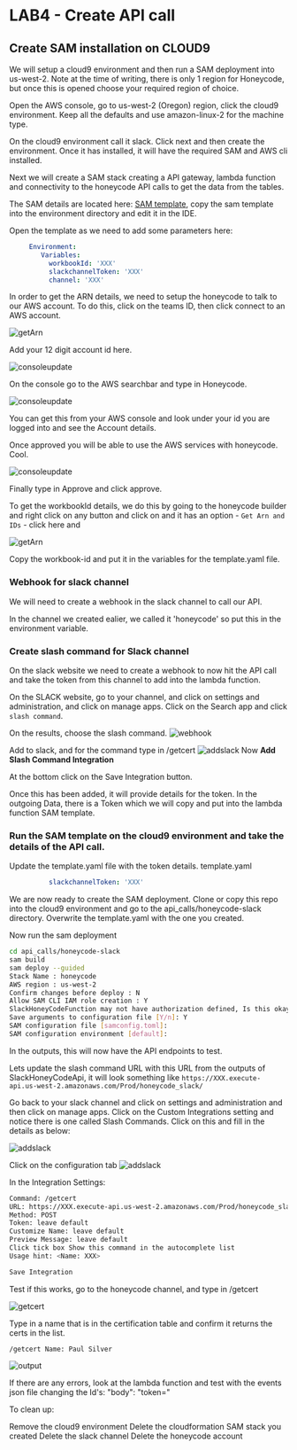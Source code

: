 # LAB4 - Create API call

## Create SAM installation on CLOUD9
We will setup a cloud9 environment and then run a SAM deployment into us-west-2. Note at the time of writing, there is only 1 region for Honeycode, but once this is opened choose your required region of choice. 

Open the AWS console, go to us-west-2 (Oregon) region, click the cloud9 environment. Keep all the defaults and use amazon-linux-2 for the machine type. 

On the cloud9 environment call it slack. Click next and then create the environment. Once it has installed, it will have the required SAM
 and AWS cli installed. 

Next we will create a SAM stack creating a API gateway, lambda function and connectivity to the honeycode API calls to get the data from the tables. 

The SAM details are located here: [SAM template](/api_calls/template.yaml), copy the sam template into the environment directory and edit it in the IDE. 

Open the template as we need to add some parameters here:
``` yaml
     Environment:
        Variables:
          workbookId: 'XXX'
          slackchannelToken: 'XXX'
          channel: 'XXX'
```

In order to get the ARN details, we need to setup the honeycode to talk to our AWS account. To do this, click on the teams ID, then click connect to an AWS account. 

![getArn](/images/accountaws.png)

Add your 12 digit account id here.

![consoleupdate](/images/gotoconsole.png)

On the console go to the AWS searchbar and type in Honeycode. 

![consoleupdate](/images/honey.png)

You can get this from your AWS console and look under your id you are logged into and see the Account details. 

Once approved you will be able to use the AWS services with honeycode. Cool. 

![consoleupdate](/images/accept.png)

Finally type in Approve and click approve.

To get the workbookId details, we do this by going to the honeycode builder and right click on any button and click on and it has an option - `Get Arn and IDs` - click here and 

![getArn](/images/getArn.png)


Copy the workbook-id and put it in the variables for the template.yaml file. 

### Webhook for slack channel
We will need to create a webhook in the slack channel to call our API.  

In the channel we created ealier, we called it 'honeycode' so put this in the environment variable. 



### Create slash command for Slack channel
On the slack website we need to create a webhook to now hit the API call and take the token from this channel to add into the lambda function. 

On the SLACK website, go to your channel, and click on settings and administration, and click on manage apps. Click on the Search app and click `slash command`. 

On the results, choose the slash command. 
![webhook](/images/webhooks.png)

Add to slack, and for the command type in /getcert
![addslack](/images/addslack.png) Now **Add Slash Command Integration**

At the bottom click on the Save Integration button. 

Once this has been added, it will provide details for the token. In the outgoing Data, there is a Token which we will copy and put into the lambda function SAM template.

### Run the SAM template on the cloud9 environment and take the details of the API call. 
Update the template.yaml file with the token details. 
template.yaml 
```yaml
          slackchannelToken: 'XXX'
```

We are now ready to create the SAM deployment.
Clone or copy this repo into the cloud9 environment and go to the api_calls/honeycode-slack directory. Overwrite the template.yaml with the one you created. 



Now run the sam deployment
```bash
cd api_calls/honeycode-slack
sam build
sam deploy --guided
Stack Name : honeycode
AWS region : us-west-2
Confirm changes before deploy : N
Allow SAM CLI IAM role creation : Y
SlackHoneyCodeFunction may not have authorization defined, Is this okay? : Y
Save arguments to configuration file [Y/n]: Y
SAM configuration file [samconfig.toml]:
SAM configuration environment [default]:
```

In the outputs, this will now have the API endpoints to test. 

Lets update the slash command URL with this URL from the outputs of SlackHoneyCodeApi, it will look something like `https://XXX.execute-api.us-west-2.amazonaws.com/Prod/honeycode_slack/`

Go back to your slack channel and click on settings and administration and then click on manage apps. Click on the Custom Integrations setting and notice there is one called Slash Commands. Click on this and fill in the details as below:

![addslack](/images/slack.png)

Click on the configuration tab 
![addslack](/images/configslack.png)

In the Integration Settings:
``` bash
Command: /getcert
URL: https://XXX.execute-api.us-west-2.amazonaws.com/Prod/honeycode_slack/
Method: POST
Token: leave default
Customize Name: leave default
Preview Message: leave default
Click tick box Show this command in the autocomplete list
Usage hint: <Name: XXX>

Save Integration

```
Test if this works, go to the honeycode channel, and type in /getcert

![getcert](/images/getcert.png)

Type in a name that is in the certification table and confirm it returns the certs in the list.

`/getcert Name: Paul Silver`

![output](/images/certname.png)

If there are any errors, look at the lambda function and test with the events json file changing the Id's: "body": "token=<Your token>"

To clean up:

Remove the cloud9 environment
Delete the cloudformation SAM stack you created
Delete the slack channel
Delete the honeycode account